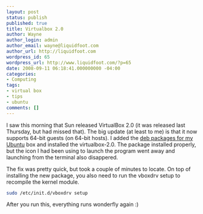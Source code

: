 ```yaml
---
layout: post
status: publish
published: true
title: Virtualbox 2.0
author: Wayne
author_login: admin
author_email: wayne@liquidfoot.com
author_url: http://liquidfoot.com
wordpress_id: 65
wordpress_url: http://www.liquidfoot.com/?p=65
date: 2008-09-11 06:18:41.000000000 -04:00
categories:
- Computing
tags:
- virtual box
- tips
- ubuntu
comments: []
---
```

I saw this morning that Sun released VirtualBox 2.0 (it was released last Thursday, but had missed that). The big update (at least to me) is that it now supports 64-bit guests (on 64-bit hosts). I added the <a href="http://www.virtualbox.org/wiki/Linux_Downloads">deb packages for my Ubuntu</a> box and installed the virtualbox-2.0. The package installed properly, but the icon I had been using to launch the program went away and launching from the terminal also disappered.

The fix was pretty quick, but took a couple of minutes to locate. On top of installing the new package, you also need to run the vboxdrv setup to recompile the kernel module.

~~~bash
sudo /etc/init.d/vboxdrv setup
~~~

After you run this, everything runs wonderfly again :)
